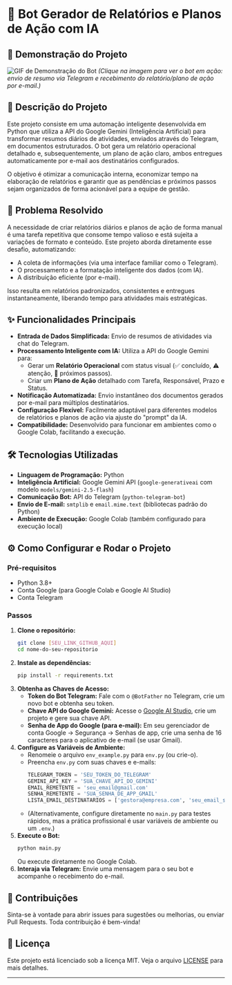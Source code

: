 # 🤖 Bot Gerador de Relatórios e Planos de Ação com IA

## 🚀 Demonstração do Projeto

![GIF de Demonstração do Bot]([LINK_PARA_SEU_GIF_AQUI])
*(Clique na imagem para ver o bot em ação: envio de resumo via Telegram e recebimento do relatório/plano de ação por e-mail.)*

## 📄 Descrição do Projeto

Este projeto consiste em uma automação inteligente desenvolvida em Python que utiliza a API do Google Gemini (Inteligência Artificial) para transformar resumos diários de atividades, enviados através do Telegram, em documentos estruturados. O bot gera um relatório operacional detalhado e, subsequentemente, um plano de ação claro, ambos entregues automaticamente por e-mail aos destinatários configurados.

O objetivo é otimizar a comunicação interna, economizar tempo na elaboração de relatórios e garantir que as pendências e próximos passos sejam organizados de forma acionável para a equipe de gestão.

## 🎯 Problema Resolvido

A necessidade de criar relatórios diários e planos de ação de forma manual é uma tarefa repetitiva que consome tempo valioso e está sujeita a variações de formato e conteúdo. Este projeto aborda diretamente esse desafio, automatizando:
* A coleta de informações (via uma interface familiar como o Telegram).
* O processamento e a formatação inteligente dos dados (com IA).
* A distribuição eficiente (por e-mail).

Isso resulta em relatórios padronizados, consistentes e entregues instantaneamente, liberando tempo para atividades mais estratégicas.

## ✨ Funcionalidades Principais

* **Entrada de Dados Simplificada:** Envio de resumos de atividades via chat do Telegram.
* **Processamento Inteligente com IA:** Utiliza a API do Google Gemini para:
    * Gerar um **Relatório Operacional** com status visual (✅ concluído, ⚠️ atenção, 🚀 próximos passos).
    * Criar um **Plano de Ação** detalhado com Tarefa, Responsável, Prazo e Status.
* **Notificação Automatizada:** Envio instantâneo dos documentos gerados por e-mail para múltiplos destinatários.
* **Configuração Flexível:** Facilmente adaptável para diferentes modelos de relatórios e planos de ação via ajuste do "prompt" da IA.
* **Compatibilidade:** Desenvolvido para funcionar em ambientes como o Google Colab, facilitando a execução.

## 🛠️ Tecnologias Utilizadas

* **Linguagem de Programação:** Python
* **Inteligência Artificial:** Google Gemini API (`google-generativeai` com modelo `models/gemini-2.5-flash`)
* **Comunicação Bot:** API do Telegram (`python-telegram-bot`)
* **Envio de E-mail:** `smtplib` e `email.mime.text` (bibliotecas padrão do Python)
* **Ambiente de Execução:** Google Colab (também configurado para execução local)

## ⚙️ Como Configurar e Rodar o Projeto

### Pré-requisitos
* Python 3.8+
* Conta Google (para Google Colab e Google AI Studio)
* Conta Telegram

### Passos
1.  **Clone o repositório:**
    ```bash
    git clone [SEU_LINK_GITHUB_AQUI]
    cd nome-do-seu-repositorio
    ```
2.  **Instale as dependências:**
    ```bash
    pip install -r requirements.txt
    ```
3.  **Obtenha as Chaves de Acesso:**
    * **Token do Bot Telegram:** Fale com o `@BotFather` no Telegram, crie um novo bot e obtenha seu token.
    * **Chave API do Google Gemini:** Acesse o [Google AI Studio](https://aistudio.google.com/), crie um projeto e gere sua chave API.
    * **Senha de App do Google (para e-mail):** Em seu gerenciador de conta Google -> Segurança -> Senhas de app, crie uma senha de 16 caracteres para o aplicativo de e-mail (se usar Gmail).
4.  **Configure as Variáveis de Ambiente:**
    * Renomeie o arquivo `env_example.py` para `env.py` (ou crie-o).
    * Preencha `env.py` com suas chaves e e-mails:
        ```python
        TELEGRAM_TOKEN = 'SEU_TOKEN_DO_TELEGRAM'
        GEMINI_API_KEY = 'SUA_CHAVE_API_DO_GEMINI'
        EMAIL_REMETENTE = 'seu_email@gmail.com'
        SENHA_REMETENTE = 'SUA_SENHA_DE_APP_GMAIL'
        LISTA_EMAIL_DESTINATARIOS = ['gestora@empresa.com', 'seu_email_secundario@empresa.com']
        ```
    * (Alternativamente, configure diretamente no `main.py` para testes rápidos, mas a prática profissional é usar variáveis de ambiente ou um `.env`.)
5.  **Execute o Bot:**
    ```bash
    python main.py
    ```
    Ou execute diretamente no Google Colab.
6.  **Interaja via Telegram:** Envie uma mensagem para o seu bot e acompanhe o recebimento do e-mail.

## 🌟 Contribuições

Sinta-se à vontade para abrir issues para sugestões ou melhorias, ou enviar Pull Requests. Toda contribuição é bem-vinda!

## 📄 Licença

Este projeto está licenciado sob a licença MIT. Veja o arquivo [LICENSE](LICENSE) para mais detalhes.

---
